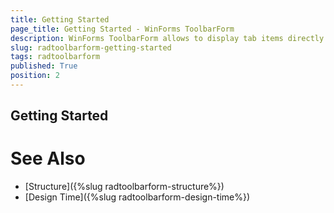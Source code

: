 ```yaml
---
title: Getting Started
page_title: Getting Started - WinForms ToolbarForm
description: WinForms ToolbarForm allows to display tab items directly in the title bar  
slug: radtoolbarform-getting-started
tags: radtoolbarform
published: True
position: 2
---
```


## Getting Started




# See Also

* [Structure]({%slug radtoolbarform-structure%})
* [Design Time]({%slug  radtoolbarform-design-time%})